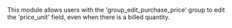 This module allows users with the 'group_edit_purchase_price' group to
edit the 'price_unit' field, even when there is a billed quantity.

